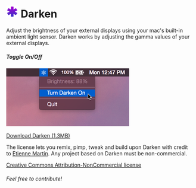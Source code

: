 # ![alt tag](https://raw.githubusercontent.com/etienne-martin/Darken/master/icon/icon32.png) Darken

Adjust the brightness of your external displays using your mac's built-in ambient light sensor. Darken works by adjusting the gamma values of your external displays.

##### Toggle On/Off

![alt tag](https://raw.githubusercontent.com/etienne-martin/Darken/master/screenshot.png)

[Download Darken (1.3MB)](https://github.com/etienne-martin/Darken/raw/master/Archive/Darken/Applications/Darken.zip)

The license lets you remix, pimp, tweak and build upon Darken with credit to [Etienne Martin](http://etiennemartin.ca/). Any project based on Darken must be non-commercial.

[Creative Commons Attribution-NonCommercial license](https://raw.githubusercontent.com/etienne-martin/Darken/master/LICENSE.txt)

###### Feel free to contribute!
